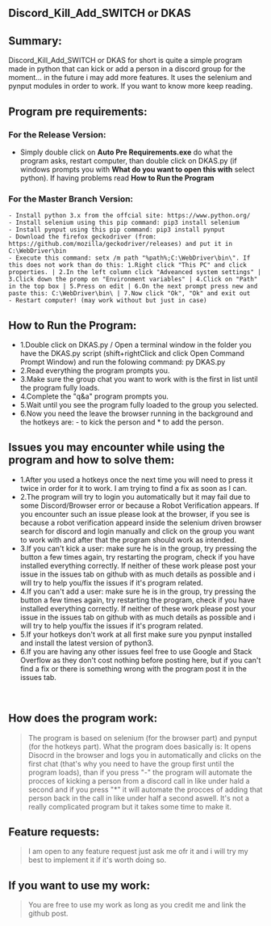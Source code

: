 Discord_Kill_Add_SWITCH or DKAS
------
## Summary:

Discord_Kill_Add_SWITCH or DKAS for short is quite a simple program made in python that can kick or add a person in a discord group for the moment... in the future i may add more features. It uses the selenium and pynput modules in order to work. If you want to know more keep reading.


## Program pre requirements:

### For the Release Version:
 * Simply double click on **Auto Pre Requirements.exe** do what the program asks, restart computer, than double click on DKAS.py (if windows prompts you with **What do you want to open this with** select python). If having problems read **How to Run the Program**


  ### For the Master Branch Version:
    - Install python 3.x from the offcial site: https://www.python.org/
    - Install selenium using this pip command: pip3 install selenium
    - Install pynput using this pip command: pip3 install pynput
    - Download the firefox geckodriver (from: https://github.com/mozilla/geckodriver/releases) and put it in C:\WebDriver\bin
    - Execute this command: setx /m path "%path%;C:\WebDriver\bin\". If this does not work than do this: 1.Right click "This PC" and click properties. | 2.In the left column click "Adveanced system settings" | 3.Click down the promp on "Environment variables" | 4.Click on "Path" in the top box | 5.Press on edit | 6.On the next prompt press new and paste this: C:\WebDriver\bin\ | 7.Now click "Ok", "Ok" and exit out
    - Restart computer! (may work without but just in case)
   



## How to Run the Program:<br />
  * 1.Double click on DKAS.py / Open a terminal window in the folder you have the DKAS.py script (shift+rightClick and click Open Command Prompt Window) and run the folowing command: py DKAS.py<br />
* 2.Read everything the program prompts you.<br />
 * 3.Make sure the group chat you want to work with is the first in list until the program fully loads.<br />
* 4.Complete the "q&a" program prompts you.<br />
* 5.Wait until you see the program fully loaded to the group you selected.<br />
* 6.Now you need the leave the browser running in the background and the hotkeys are: - to kick the person and * to add the person.


## Issues you may encounter while using the program and how to solve them:<br />
* 1.After you used a hotkeys once the next time you will need to press it twice in order for it to work. I am trying to find a fix as soon as I can.<br />
* 2.The program will try to login you automatically but it may fail due to some Discord/Browser error or because a Robot Verification appears. If you encounter such an issue please look at the browser, if you see is because a robot verification appeard inside the selenium driven browser search for discord and login manually and click on the group you want to work with and after that the program should work as intended.<br />
* 3.If you can't kick a user: make sure he is in the group, try pressing the button a few times again, try restarting the program, check if you have installed everything correctly. If neither of these work please post your issue in the issues tab on github with as much details as possible and i will try to help you/fix the issues if it's program related.<br />
* 4.If you can't add a user: make sure he is in the group, try pressing the button a few times again, try restarting the program, check if you have installed everything correctly. If neither of these work please post your issue in the issues tab on github with as much details as possible and i will try to help you/fix the issues if it's program related.<br />
* 5.If your hotkeys don't work at all first make sure you pynput installed and install the latest version of python3.<br />
* 6.If you are having any other issues feel free to use Google and Stack Overflow as they don't cost nothing before posting here, but if you can't find a fix or there is something wrong with the program post it in the issues tab.<br />
<br />


## How does the program work:

>The program is based on selenium (for the browser part) and pynput (for the hotkeys part). What the program does basically is: It opens Disocrd in the browser and logs you in automatically and clicks on the first chat (that's why you need to have the group first until the program loads), than if you press "-" the program will automate the procces of kicking a person from a discord call in like under hald a second and if you press "\*" it will automate the procces of adding that person back in the call in like under half a second aswell. It's not a really complicated program but it takes some time to make it.<br />


## Feature requests:
>I am open to any feature request just ask me ofr it and i will try my best to implement it if it's worth doing so.
    
## If you want to use my work:

>You are free to use my work as long as you credit me and link the github post.
